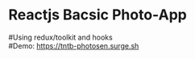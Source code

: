 # Reactjs Bacsic Photo-App

#Using redux/toolkit and hooks   
#Demo: https://tntb-photosen.surge.sh
